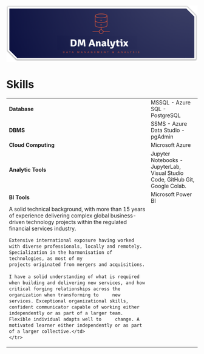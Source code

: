 ![GitHub Logo](/github_logo.png)
</p>
<!---### Hi there 👋

<!--
**MalcolmWeyeneth/MalcolmWeyeneth** is a ✨ _special_ ✨ repository because its `README.md` (this file) appears on your GitHub profile.

Here are some ideas to get you started:

- 🔭 I’m currently working on ...
- 🌱 I’m currently learning ...
- 👯 I’m looking to collaborate on ...
- 🤔 I’m looking for help with ...
- 💬 Ask me about ...
- 📫 How to reach me: ...
- 😄 Pronouns: ...
- ⚡ Fun fact: ...
-->
# Skills

  <table>
    <td><b>Database</b></td>
        <td>MSSQL - Azure SQL - PostgreSQL</td>
    </tr>
     <tr>
     <td><b>DBMS</b></td>
        <td>SSMS - Azure Data Studio - pgAdmin</td>
    </tr>
     <tr>
     <td><b>Cloud Computing</b></td>
        <td>Microsoft Azure</td>
    </tr>
    <tr>
     <td><b>Analytic Tools</b></td>
        <td>Jupyter Notebooks - JupyterLab, Visual Studio Code, GitHub Git, Google Colab.</td>
     </tr>
     <tr>
     <td><b>BI Tools</b></td>
        <td>Microsoft Power BI</td>
    </tr>
    <tr>
    <td>A solid technical background, with more than 15 years of experience delivering complex global business-driven technology projects within the regulated financial services           industry. 
    
    Extensive international exposure having worked with diverse professionals, locally and remotely. Specialization in the harmonisation of technologies, as most of my                 projects originated from mergers and acquisitions. 
    
    I have a solid understanding of what is required when building and delivering new services, and how critical forging relationships across the organization when transforming to     new services. Exceptional organizational skills, confident communicator capable of working either independently or as part of a larger team. Flexible individual adapts well to     change. A motivated learner either independently or as part of a larger collective.</td>
    </tr>
